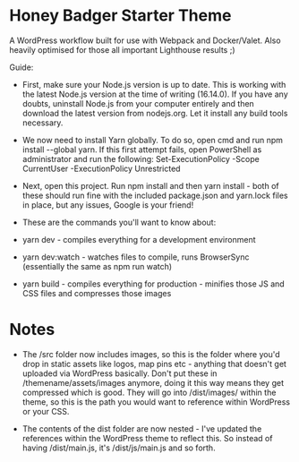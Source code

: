 # Honey Badger Starter Theme

A WordPress workflow built for use with Webpack and Docker/Valet. Also heavily optimised for those all important Lighthouse results ;)

Guide:

- First, make sure your Node.js version is up to date. This is working with the latest Node.js version at the time of writing (16.14.0). If you have any doubts, uninstall Node.js from your computer entirely and then download the latest version from nodejs.org. Let it install any build tools necessary.

- We now need to install Yarn globally. To do so, open cmd and run npm install --global yarn. If this first attempt fails, open PowerShell as administrator and run the following: Set-ExecutionPolicy -Scope CurrentUser -ExecutionPolicy Unrestricted

- Next, open this project. Run npm install and then yarn install - both of these should run fine with the included package.json and yarn.lock files in place, but any issues, Google is your friend!

- These are the commands you'll want to know about:
- yarn dev - compiles everything for a development environment
- yarn dev:watch - watches files to compile, runs BrowserSync (essentially the same as npm run watch)
- yarn build - compiles everything for production - minifies those JS and CSS files and compresses those images

# Notes

- The /src folder now includes images, so this is the folder where you'd drop in static assets like logos, map pins etc - anything that doesn't get uploaded via WordPress basically. Don't put these in /themename/assets/images anymore, doing it this way means they get compressed which is good. They will go into /dist/images/ within the theme, so this is the path you would want to reference within WordPress or your CSS.

- The contents of the dist folder are now nested - I've updated the references within the WordPress theme to reflect this. So instead of having /dist/main.js, it's /dist/js/main.js and so forth.